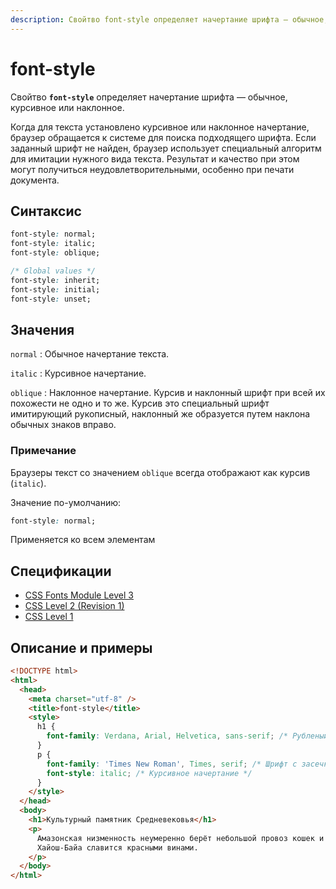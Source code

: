 ```yaml
---
description: Свойтво font-style определяет начертание шрифта — обычное, курсивное или наклонное
---
```


# font-style

Свойтво **`font-style`** определяет начертание шрифта — обычное, курсивное или наклонное.

Когда для текста установлено курсивное или наклонное начертание, браузер обращается к системе для поиска подходящего шрифта. Если заданный шрифт не найден, браузер использует специальный алгоритм для имитации нужного вида текста. Результат и качество при этом могут получиться неудовлетворительными, особенно при печати документа.

## Синтаксис

```css
font-style: normal;
font-style: italic;
font-style: oblique;

/* Global values */
font-style: inherit;
font-style: initial;
font-style: unset;
```

## Значения

`normal`
: Обычное начертание текста.

`italic`
: Курсивное начертание.

`oblique`
: Наклонное начертание. Курсив и наклонный шрифт при всей их похожести не одно и то же. Курсив это специальный шрифт имитирующий рукописный, наклонный же образуется путем наклона обычных знаков вправо.

### Примечание

Браузеры текст со значением `oblique` всегда отображают как курсив (`italic`).

Значение по-умолчанию:

```css
font-style: normal;
```

Применяется ко всем элементам

## Спецификации

- [CSS Fonts Module Level 3](http://dev.w3.org/csswg/css3-fonts/#font-style-prop)
- [CSS Level 2 (Revision 1)](http://www.w3.org/TR/CSS2/fonts.html#propdef-font-style)
- [CSS Level 1](http://www.w3.org/TR/CSS1/#font-style)

## Описание и примеры

```html
<!DOCTYPE html>
<html>
  <head>
    <meta charset="utf-8" />
    <title>font-style</title>
    <style>
      h1 {
        font-family: Verdana, Arial, Helvetica, sans-serif; /* Рубленый шрифт заголовка */
      }
      p {
        font-family: 'Times New Roman', Times, serif; /* Шрифт с засечками */
        font-style: italic; /* Курсивное начертание */
      }
    </style>
  </head>
  <body>
    <h1>Культурный памятник Средневековья</h1>
    <p>
      Амазонская низменность неумеренно берёт небольшой провоз кошек и собак, а
      Хайош-Байа славится красными винами.
    </p>
  </body>
</html>
```
